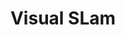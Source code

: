 ---
layout: tag-list
type: tag
title: Visual SLam
slug: visual slam
category: study
sidebar: false
description: >
   visual-slam
---